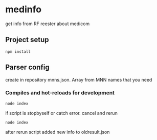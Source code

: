 # medinfo

get info from RF reester about medicom

## Project setup

```
npm install
```

## Parser config

create in repository mnns.json. Array from MNN names that you need 

### Compiles and hot-reloads for development

```
node index
```
if script is stopbyself or catch error. cancel and rerun 
```
node index
```
after rerun script added new info to oldresult.json
